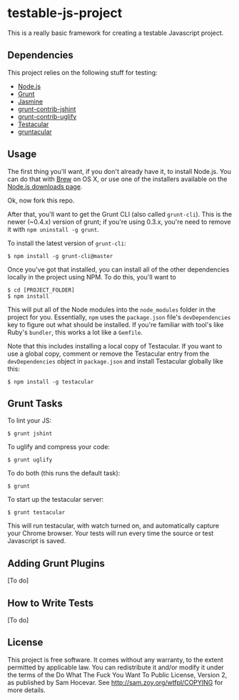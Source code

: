 testable-js-project
===================

This is a really basic framework for creating a testable Javascript project.

Dependencies
------------

This project relies on the following stuff for testing:

* [Node.js](http://nodejs.org/)
* [Grunt](http://gruntjs.com)
* [Jasmine](http://pivotal.github.com/jasmine/)
* [grunt-contrib-jshint](https://github.com/gruntjs/grunt-contrib-jshint)
* [grunt-contrib-uglify](https://github.com/gruntjs/grunt-contrib-uglify)
* [Testacular](http://http://vojtajina.github.com/testacular/)
* [gruntacular](https://github.com/OpenWebStack/gruntacular)

Usage
-----

The first thing you'll want, if you don't already have it, to install Node.js. You can do that with [Brew](http://mxcl.github.com/homebrew/) on OS X, or use one of the installers available on the [Node.js downloads page](http://nodejs.org/downloads/).

Ok, now fork this repo.

After that, you'll want to get the Grunt CLI (also called `grunt-cli`). This is the newer (~0.4.x) version of grunt; if you're using 0.3.x, you're need to remove it with `npm uninstall -g grunt`.

To install the latest version of `grunt-cli`:

    $ npm install -g grunt-cli@master

Once you've got that installed, you can install all of the other dependencies locally in the project using NPM. To do this, you'll want to

    $ cd [PROJECT_FOLDER]
    $ npm install
    
This will put all of the Node modules into the `node_modules` folder in the project for you. Essentially, `npm` uses the `package.json` file's `devDependencies` key to figure out what should be installed. If you're familiar with tool's like Ruby's `bundler`, this works a lot like a `Gemfile`.

Note that this includes installing a local copy of Testacular. If you want to use a global copy, comment or remove the Testacular entry from the `devDependencies` object in `package.json` and install Testacular globally like this:

    $ npm install -g testacular

Grunt Tasks
-----------

To lint your JS:

    $ grunt jshint

To uglify and compress your code:

    $ grunt uglify

To do both (this runs the default task):

    $ grunt
    
To start up the testacular server:

    $ grunt testacular

This will run testacular, with watch turned on, and automatically capture your Chrome browser. Your tests will run every time the source or test Javascript is saved.

Adding Grunt Plugins
--------------------

[To do]

How to Write Tests
------------------

[To do]

License
-------

This project is free software. It comes without any warranty, to
the extent permitted by applicable law. You can redistribute it
and/or modify it under the terms of the Do What The Fuck You Want
To Public License, Version 2, as published by Sam Hocevar. See
http://sam.zoy.org/wtfpl/COPYING for more details.

